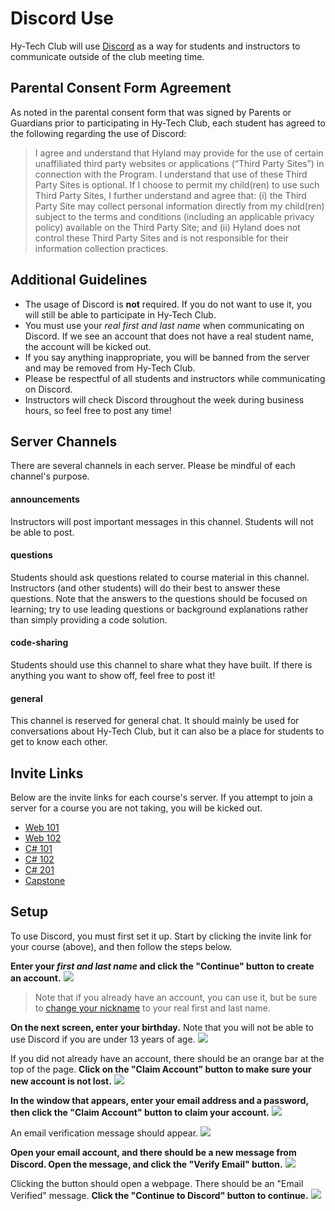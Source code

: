 # Discord Use
Hy-Tech Club will use [Discord](https://discord.com/) as a way for students and instructors to communicate outside of the club meeting time.

## Parental Consent Form Agreement 
As noted in the parental consent form that was signed by Parents or Guardians prior to participating in Hy-Tech Club, each student has agreed to the following regarding the use of Discord: 

>I agree and understand that Hyland may provide for the use of certain unaffiliated third party websites or applications (“Third Party Sites”) in connection with the Program. I understand that use of these Third Party Sites is optional. If I choose to permit my child(ren) to use such Third Party Sites, I further understand and agree that: (i) the Third Party Site may collect personal information directly from my child(ren) subject to the terms and conditions (including an applicable privacy policy) available on the Third Party Site; and (ii) Hyland does not control these Third Party Sites and is not responsible for their information collection practices. 

## Additional Guidelines
- The usage of Discord is **not** required. If you do not want to use it, you will still be able to participate in Hy-Tech Club.
- You must use your _real first and last name_ when communicating on Discord. If we see an account that does not have a real student name, the account will be kicked out.
- If you say anything inappropriate, you will be banned from the server and may be removed from Hy-Tech Club.
- Please be respectful of all students and instructors while communicating on Discord.
- Instructors will check Discord throughout the week during business hours, so feel free to post any time!

## Server Channels
There are several channels in each server. Please be mindful of each channel's purpose.

#### announcements
Instructors will post important messages in this channel. Students will not be able to post.

#### questions
Students should ask questions related to course material in this channel. Instructors (and other students) will do their best to answer these questions. Note that the answers to the questions should be focused on learning; try to use leading questions or background explanations rather than simply providing a code solution.

#### code-sharing
Students should use this channel to share what they have built. If there is anything you want to show off, feel free to post it!

#### general
This channel is reserved for general chat. It should mainly be used for conversations about Hy-Tech Club, but it can also be a place for students to get to know each other.

## Invite Links
Below are the invite links for each course's server. If you attempt to join a server for a course you are not taking, you will be kicked out.

- [Web 101](https://discord.gg/GwpFhcX)
- [Web 102](https://discord.gg/ss7Unvt)
- [C# 101](https://discord.gg/ZVG3nQj)
- [C# 102](https://discord.gg/5ef38Fm)
- [C# 201](https://discord.gg/HUnT8vv)
- [Capstone](https://discord.gg/98vjgN2)

## Setup
To use Discord, you must first set it up. Start by clicking the invite link for your course (above), and then follow the steps below.

**Enter your _first and last name_ and click the "Continue" button to create an account.**
![](https://i.imgur.com/XS89vit.png)

>Note that if you already have an account, you can use it, but be sure to [change your nickname](https://support.discord.com/hc/en-us/articles/219070107-Server-Nicknames) to your real first and last name.

**On the next screen, enter your birthday.** Note that you will not be able to use Discord if you are under 13 years of age.
![](https://i.imgur.com/1gbLlDP.png)

If you did not already have an account, there should be an orange bar at the top of the page. **Click on the "Claim Account" button to make sure your new account is not lost.**
![](https://i.imgur.com/HpC9RBz.png)

**In the window that appears, enter your email address and a password, then click the "Claim Account" button to claim your account.**
![](https://i.imgur.com/jYfZkSw.png)

An email verification message should appear.
![](https://i.imgur.com/3x9nVC9.png)

**Open your email account, and there should be a new message from Discord. Open the message, and click the "Verify Email" button.**
![](https://i.imgur.com/QfAuRg5.png)

Clicking the button should open a webpage. There should be an "Email Verified" message. **Click the "Continue to Discord" button to continue.**
![](https://i.imgur.com/3ecrb4k.png)